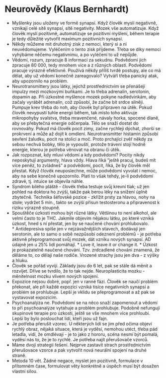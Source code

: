 # Neurovědy (Klaus Bernhardt)
* Myšlenky jsou uloženy ve formě synapsí. Když člověk myslí negativně, vznikají celé sítě synapsí, sítě negativity. Mozek vše automatizuje. Když člověk myslí pozitivně, automatizuje se pozitivní myšlení, během terapie je tedy důležité vytvořit maximum pozitivních synapsí. 
* Někdy můžeme mít druhotný zisk z nemoci, který si a ni neuvědomujeme. Vyléčením o tento zisk příjdeme. Třeba se díky nemoci vyhýbáme něčemu negativnímu, a po vyléčení to už nepůjde.
* Vědomí, rozum, zpracuje 8 informací za sekudnu. Podvědomí jich zpracuje 80 000, tedy mnohem více a z různých oblastí. Podvědomí pracuje výrazně efektivně. Používá někdy příliš tvrdé postupy, ale co má dělat, aby už vědomí konečně zareagovalo? Vytváří třeba panický atak, aby upozornilo na problém.
* Neurotransmittery jsou látky, jejichž prostřednictvím se přenášejí impulzy mezi mozkovými buňkami. Je to třeba adrenalin, serotonin, dopamin ap. Při úzkostné myšlence mozek pokyne nadledvinkám, aby začaly vyrábět adrenalin, což způsobí, že začne bít srdce silněji. Pumpuje krev třeba do noh, aby člověk byl připraven na útěk. Pokud člověk nevypustí tuhle energii během, tak místo toho aktivuje mikropohyby svalstva, třeba mravenčené, návaly horka, spocené dlaně, aby se přebytečná energie odčerpala. Tělo se snaží dostat do rovnováhy. Pokud má člověk pocit zimy, začne rychleji dýchat, zhorší se prokrvení a může až dojít k omdlení. Neurotransmitter histamin způsobí sevření žaludku, pocit na stolici a moč. Proto prchající zvěř někdy za sebou nechvá bobky, tělo je vypouští, protože trávení stojí hodně energie, kterou je potřeba věnovat na obranu či útěk.
* Jak rozpoznat, kdy mluví vědomí a kdy podvědomí? Pocity nikdy neposkytují argumenty, hlava vždy. Hlava říká “ještě pracuj, budeš mít více peněz, to zvládneš” a podvědomí, pocit, říká, že by člověk měl přestat. Když člověk neuposlechne, může podvědomí vyvolat i nemoc, aby na sebe konečně upozornilo. Platí to však tehdy, je-li podvědomí zdravé, tj. intuice se objevila náhle.
* Syndrom bílého pláště - člověk třeba testuje svůj krevní tlak; už jen pohled na doktora ho zvýší, takže pak berou léky na snížení úplně zbytečně. Technika šéfovské pozice - zkřížit prsty za hlavou, nohy na stole; vydržet 5 min., takto se zvýší přísun testosteronu a připravenost k riziku výrazně stoupně.
* Spouštěče úzkosti mohou být různé látky. Většinou to není alkohol, ale velmi často to je THC. Jakmile objevím nějakou látku, po které vzniká úzkost, hned s ní přestat, jen by se naučené chování prohlubovalo.
* Antidepresiva spíše jen v nejzávažnějších stavech, dodávají jen serotonin, ale to samo o sobě nezpůsobí odeznení problémů - je potřeba aktivně přeprogramovat svůj mozek, dát vzniku nových synapsí. AD údajně jen u 25% lidí pomáhají.
* Love it, leave it or change it.
* Úzkost je prokazatelně naučené chování. Tzv. zrdcadlené chování znamená, že děláme to, co dělají naše rodiče. Vrozené strachy jsou jen dva - z výšky a hluku.
* Člověk se pořád vyvíjí. Základy jsou do 6 let, pak se stále dá měnit a rozvíjet. Dříve se tvrdilo, že to tak nejde. Neuroplasticita mozku - měnitelnost mozku vlivem nových spojení.
* Expozice nejsou dobré, popř. jen v ranné fázi. Člověk se naučí problém překonat, ale při každé expozici vzniká tisíce negativních synapsí a problém se prohlubuje. Lepší je vklidu se přeprogramovat a až pak se vystavovat expozicím.
* Psychoanalýza ne. Podvědomí se na něco snaží zapomenout a vědomí to při psychoanalýze vytahuje a problém prohlubuje. Podobně nefungují skupinové terapie pro úzkosti, ještě se vše mnohem více prohloubí. Lepší by bylo poslouchat lidi, kteří jsou už fajn.
* Je potřeba přerušit vzorec. U některých lidí se jim před očima objeví rychlý obraz, nějaká situace, která je vyděsí, nemohou utéct, třeba pád letadla, vidí, že omdlévají - je to jako z hororu, scéna nesmí být pomalá, vyděsí nás to, že je to rychlé. Je potřeba najít přerušovače vzorců.
* Máme dvojí strategii řešení. Nejprve zastavit strach prostřednictvím přerušovace vzorce a pak vytvořit nová neurální spojení na druhé straně. 
* Metoda 10 vět. Žádné negace, myslet jen pozitivně, formulace v přítomném čase, formulovat věty konkrétně a úspěch musí být dosažen vlastní silou.





